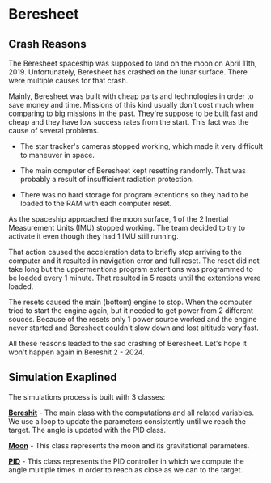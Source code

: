 # Beresheet

## Crash Reasons

The Beresheet spaceship was supposed to land on the moon on April 11th, 2019. Unfortunately, Beresheet has crashed on the lunar surface. There were multiple causes for that crash.

Mainly, Beresheet was built with cheap parts and technologies in order to save money and time. Missions of this kind usually don't cost much when comparing to big missions in the past. They're suppose to be built fast and cheap and they have low success rates from the start. This fact was the cause of several problems.

- The star tracker's cameras stopped working, which made it very difficult to maneuver in space.

- The main computer of Beresheet kept resetting randomly. That was probably a result of insufficient radiation protection.

- There was no hard storage for program extentions so they had to be loaded to the RAM with each computer reset.

As the spaceship approached the moon surface, 1 of the 2 Inertial Measurement Units (IMU) stopped working. The team decided to try to activate it even though they had 1 IMU still running.

That action caused the acceleration data to briefly stop arriving to the computer and it resulted in navigation error and full reset. The reset did not take long but the uppermentions program extentions was programmed to be loaded every 1 minute. That resulted in 5 resets until the extentions were loaded.

The resets caused the main (bottom) engine to stop. When the computer tried to start the engine again, but it needed to get power from 2 different souces. Because of the resets only 1 power source worked and the engine never started and Beresheet couldn't slow down and lost altitude very fast.

All these reasons leaded to the sad crashing of Beresheet. Let's hope it won't happen again in Bereshit 2 - 2024.

## Simulation Exaplined
The simulations process is built with 3 classes:

**[Bereshit](src/Beresheet.java)** - The main class with the computations and all related variables. We use a loop to update the parameters consistently until we reach the target. The angle is updated with the PID class.

**[Moon](src/Moon.java)** - This class represents the moon and its gravitational parameters.

**[PID](src/PID.java)** - This class represents the PID controller in which we compute the angle multiple times in order to reach as close as we can to the target.
